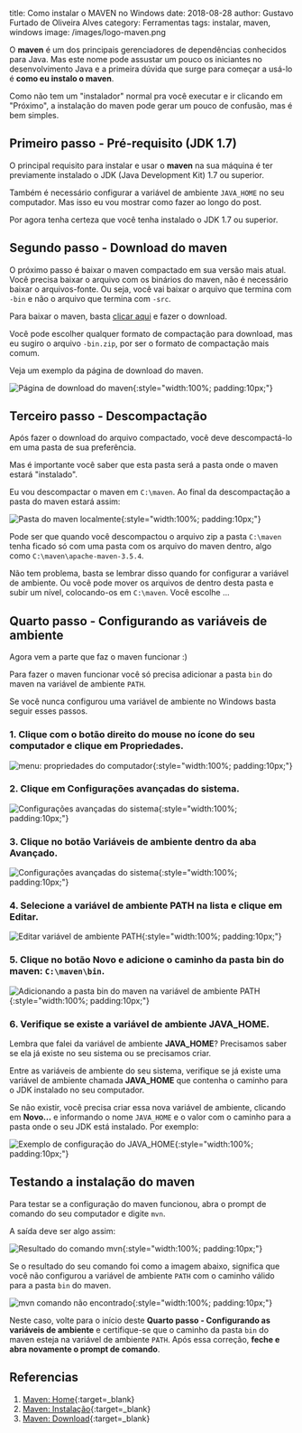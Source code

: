 title: Como instalar o MAVEN no Windows
date: 2018-08-28
author: Gustavo Furtado de Oliveira Alves
category: Ferramentas
tags: instalar, maven, windows
image: /images/logo-maven.png

O **maven** é um dos principais gerenciadores de dependências conhecidos para Java.
Mas este nome pode assustar um pouco os iniciantes no desenvolvimento Java
e a primeira dúvida que surge para começar a usá-lo é **como eu instalo o maven**.

Como não tem um "instalador" normal pra você executar e ir clicando em "Próximo",
a instalação do maven pode gerar um pouco de confusão, mas é bem simples.

## Primeiro passo - Pré-requisito (JDK 1.7)

O principal requisito para instalar e usar o **maven** na sua máquina é ter previamente instalado
o JDK (Java Development Kit) 1.7 ou superior.

Também é necessário configurar a variável de ambiente `JAVA_HOME` no seu computador.
Mas isso eu vou mostrar como fazer ao longo do post.

Por agora tenha certeza que você tenha instalado o JDK 1.7 ou superior.

## Segundo passo - Download do maven

O próximo passo é baixar o maven compactado em sua versão mais atual.
Você precisa baixar o arquivo com os binários do maven, não é necessário baixar o arquivos-fonte.
Ou seja, você vai baixar o arquivo que termina com `-bin` e não o arquivo que termina com `-src`.

Para baixar o maven, basta [clicar aqui](https://maven.apache.org/download.cgi) e fazer o download.

Você pode escolher qualquer formato de compactação para download, mas eu sugiro o arquivo `-bin.zip`,
por ser o formato de compactação mais comum.

Veja um exemplo da página de download do maven.

![Página de download do maven](/images/maven/download-maven.png){:style="width:100%; padding:10px;"}

## Terceiro passo - Descompactação

Após fazer o download do arquivo compactado, você deve descompactá-lo em uma pasta de sua preferência.

Mas é importante você saber que esta pasta será a pasta onde o maven estará "instalado".

Eu vou descompactar o maven em `C:\maven`. Ao final da descompactação a pasta do maven estará assim:

![Pasta do maven localmente](/images/maven/pasta-do-maven.png){:style="width:100%; padding:10px;"}

Pode ser que quando você descompactou o arquivo zip a pasta `C:\maven` tenha ficado só com uma pasta com os arquivo do maven dentro, algo como `C:\maven\apache-maven-3.5.4`.

Não tem problema, basta se lembrar disso quando for configurar a variável de ambiente. Ou você pode mover os arquivos de dentro desta pasta e subir um nível, colocando-os em `C:\maven`. Você escolhe ...

## Quarto passo - Configurando as variáveis de ambiente

Agora vem a parte que faz o maven funcionar :)

Para fazer o maven funcionar você só precisa adicionar a pasta `bin` do maven na variável de ambiente `PATH`.

Se você nunca configurou uma variável de ambiente no Windows basta seguir esses passos.

### 1. Clique com o botão direito do mouse no ícone do seu computador e clique em **Propriedades**.

![menu: propriedades do computador](/images/maven/meu-computador-propriedades.png){:style="width:100%; padding:10px;"}

### 2. Clique em **Configurações avançadas do sistema**.

![Configurações avançadas do sistema](/images/maven/configuracoes-avancadas-do-sistema.png){:style="width:100%; padding:10px;"}

### 3. Clique no botão **Variáveis de ambiente** dentro da aba **Avançado**.

![Configurações avançadas do sistema](/images/maven/botao-variaveis-de-ambiente.png){:style="width:100%; padding:10px;"}

### 4. Selecione a variável de ambiente **PATH** na lista e clique em **Editar**.

![Editar variável de ambiente PATH](/images/maven/edicao-variavel-de-ambiente-PATH.png){:style="width:100%; padding:10px;"}

### 5. Clique no botão **Novo** e adicione o caminho da pasta bin do maven: `C:\maven\bin`.

![Adicionando a pasta bin do maven na variável de ambiente PATH](/images/maven/adiciona-maven-bin-no-PATH.png){:style="width:100%; padding:10px;"}

### 6. Verifique se existe a variável de ambiente **JAVA_HOME**.

Lembra que falei da variável de ambiente **JAVA_HOME**?
Precisamos saber se ela já existe no seu sistema ou se precisamos criar.

Entre as variáveis de ambiente do seu sistema, verifique se já existe uma variável de ambiente chamada **JAVA_HOME** que contenha o caminho para o JDK instalado no seu computador.

Se não existir, você precisa criar essa nova variável de ambiente, clicando em **Novo...**
e informando o nome `JAVA_HOME` e o valor com o caminho para a pasta onde o seu JDK está instalado.
Por exemplo:

![Exemplo de configuração do JAVA_HOME](/images/maven/exemplo-java-home.png){:style="width:100%; padding:10px;"}

## Testando a instalação do maven

Para testar se a configuração do maven funcionou, abra o prompt de comando do seu computador e digite `mvn`.

A saída deve ser algo assim:

![Resultado do comando mvn](/images/maven/saida-do-comando-mvn.png){:style="width:100%; padding:10px;"}

Se o resultado do seu comando foi como a imagem abaixo, significa que você não configurou a variável de ambiente `PATH` com o caminho válido para a pasta `bin` do maven.

![mvn comando não encontrado](/images/maven/mvn-comando-nao-encontrado.png){:style="width:100%; padding:10px;"}

Neste caso, volte para o início deste **Quarto passo - Configurando as variáveis de ambiente**
e certifique-se que o caminho da pasta `bin` do maven esteja na variável de ambiente `PATH`.
Após essa correção, **feche e abra novamente o prompt de comando**.

## Referencias

1. [Maven: Home](https://maven.apache.org/){:target=\_blank}
2. [Maven: Instalação](https://maven.apache.org/install.html){:target=\_blank}
3. [Maven: Download](https://maven.apache.org/download.cgi){:target=\_blank}
